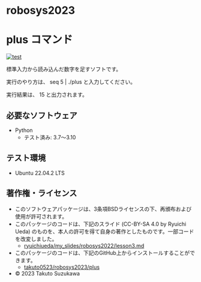 # robosys2023

# plus コマンド
[![test](https://github.com/takuto0523/robosys2023/actions/workflows/test.yml/badge.svg)](https://github.com/takuto0523/robosys2023/actions/workflows/test.yml)


標準入力から読み込んだ数字を足すソフトです。

実行のやり方は、
seq 5 | ./plus
と入力してください。

実行結果は、
15
と出力されます。

## 必要なソフトウェア
* Python
  * テスト済み: 3.7～3.10

## テスト環境
* Ubuntu 22.04.2 LTS

## 著作権・ライセンス
* このソフトウェアパッケージは、3条項BSDライセンスの下、再頒布および使用が許可されます。
* このパッケージのコードは、下記のスライド (CC-BY-SA 4.0 by Ryuichi Ueda) のものを、本人の許可を得て自身の著作としたものです。一部コードを改変しました。
  * [ryuichiueda/my_slides/robosys2022/lesson3.md](https://github.com/ryuichiueda/my_slides/blob/e62cce75befe2433a96c1e813bcc0eaa2941305b/robosys_2022/lesson3.md)
* このパッケージのコードは、下記のGitHub上からインストールすることができます。
  * [takuto0523/robosys2023/plus](https://github.com/takuto0523/robosys2023/blob/c36a3e2fe5a2e7811169c4bfd6f4481063920a59/plus)
* © 2023 Takuto Suzukawa

